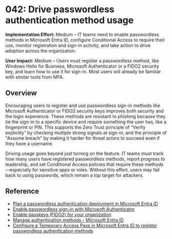 # 042: Drive passwordless authentication method usage

**Implementation Effort:** Medium – IT teams need to enable passwordless methods in Microsoft Entra ID, configure Conditional Access to require their use, monitor registration and sign-in activity, and take action to drive adoption across the organization.

**User Impact:** Medium – Users must register a passwordless method, like Windows Hello for Business, Microsoft Authenticator or a FIDO2 security key, and learn how to use it for sign-in. Most users will already be familiar with similar tools from MFA.

## Overview

Encouraging users to register and use passwordless sign-in methods like Microsoft Authenticator or FIDO2 security keys improves both security and the login experience. These methods are resistant to phishing because they tie the sign-in to a specific device and require something the user has, like a fingerprint or PIN. This supports the Zero Trust principle of "Verify explicitly" by checking multiple strong signals at sign-in, and the principle of "Assume breach" by making it harder for threat actors to succeed even if they have a username.

Driving usage goes beyond just turning on the feature. IT teams must track how many users have registered passwordless methods, report progress to leadership, and set Conditional Access policies that require these methods—especially for sensitive apps or roles. Without this effort, users may fall back to using passwords, which remain a top target for attackers.

## Reference

* [Plan a passwordless authentication deployment in Microsoft Entra ID](https://learn.microsoft.com/entra/identity/authentication/howto-authentication-passwordless-deployment)
* [Enable passwordless sign-in with Microsoft Authenticator](https://learn.microsoft.com/entra/identity/authentication/howto-authentication-passwordless-phone)
* [Enable passkeys (FIDO2) for your organization](https://learn.microsoft.com/entra/identity/authentication/how-to-enable-passkey-fido2)
* [Manage authentication methods - Microsoft Entra ID](https://learn.microsoft.com/entra/identity/authentication/concept-authentication-methods-manage)
* [Configure a Temporary Access Pass in Microsoft Entra ID to register passwordless authentication methods](https://learn.microsoft.com/entra/identity/authentication/howto-authentication-temporary-access-pass)
